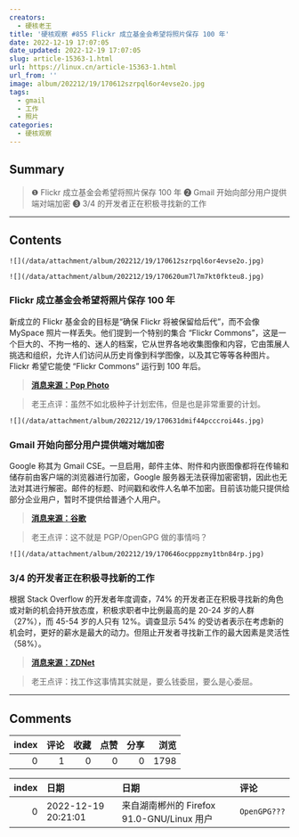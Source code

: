 ```yaml
---
creators:
  - 硬核老王
title: '硬核观察 #855 Flickr 成立基金会希望将照片保存 100 年'
date: 2022-12-19 17:07:05
date_updated: 2022-12-19 17:07:05
slug: article-15363-1.html
url: https://linux.cn/article-15363-1.html
url_from: ''
image: album/202212/19/170612szrpql6or4evse2o.jpg
tags:
  - gmail
  - 工作
  - 照片
categories:
  - 硬核观察
---
```


## Summary

> ❶ Flickr 成立基金会希望将照片保存 100 年
> ❷ Gmail 开始向部分用户提供端对端加密
> ❸ 3/4 的开发者正在积极寻找新的工作

***

<!-- more -->

## Contents

`![](/data/attachment/album/202212/19/170612szrpql6or4evse2o.jpg)`

`![](/data/attachment/album/202212/19/170620um7l7m7kt0fkteu8.jpg)`

### Flickr 成立基金会希望将照片保存 100 年

新成立的 Flickr 基金会的目标是“确保 Flickr 将被保留给后代”，而不会像 MySpace 照片一样丢失。他们提到一个特别的集合 “Flickr Commons”，这是一个巨大的、不拘一格的、迷人的档案，它从世界各地收集图像和内容，它由策展人挑选和组织，允许人们访问从历史肖像到科学图像，以及其它等等各种图片。Flickr 希望它能使 “Flickr Commons” 运行到 100 年后。

> 
> **[消息来源：Pop Photo](https://www.popphoto.com/news/flickr-foundation-historical-photos/)**
> 
> 
> 

> 
> 老王点评：虽然不如北极种子计划宏伟，但是也是非常重要的计划。
> 
> 
> 

`![](/data/attachment/album/202212/19/170631dmif44pcccroi44s.jpg)`

### Gmail 开始向部分用户提供端对端加密

Google 称其为 Gmail CSE。一旦启用，邮件主体、附件和内嵌图像都将在传输和储存前由客户端的浏览器进行加密，Google 服务器无法获得加密密钥，因此也无法对其进行解密。邮件的标题、时间戳和收件人名单不加密。目前该功能只提供给部分企业用户，暂时不提供给普通个人用户。

> 
> **[消息来源：谷歌](https://support.google.com/a/answer/13069736)**
> 
> 
> 

> 
> 老王点评：这不就是 PGP/OpenGPG 做的事情吗？
> 
> 
> 

`![](/data/attachment/album/202212/19/170646ocpppzmy1tbn84rp.jpg)`

### 3/4 的开发者正在积极寻找新的工作

根据 Stack Overflow 的开发者年度调查，74% 的开发者正在积极寻找新的角色或对新的机会持开放态度，积极求职者中比例最高的是 20-24 岁的人群（27%），而 45-54 岁的人只有 12%。调查显示 54% 的受访者表示在考虑新的机会时，更好的薪水是最大的动力。但阻止开发者寻找新工作的最大因素是灵活性（58%）。

> 
> **[消息来源：ZDNet](https://www.zdnet.com/article/three-quarters-of-developers-are-willing-to-quit-for-a-new-job-and-its-not-just-about-the-money/)**
> 
> 
> 

> 
> 老王点评：找工作这事情其实就是，要么钱委屈，要么是心委屈。
> 
> 
>

***

## Comments


|   index |   评论 |   收藏 |   点赞 |   分享 |   浏览 |
|--------:|-------:|-------:|-------:|-------:|-------:|
|       0 |      1 |      0 |      0 |      0 |   1798 |

|   index | 日期                | 日期                                       | 评论         |
|--------:|:--------------------|:-------------------------------------------|:-------------|
|       0 | 2022-12-19 20:21:01 | 来自湖南郴州的 Firefox 91.0-GNU/Linux 用户 | `OpenGPG???` |
